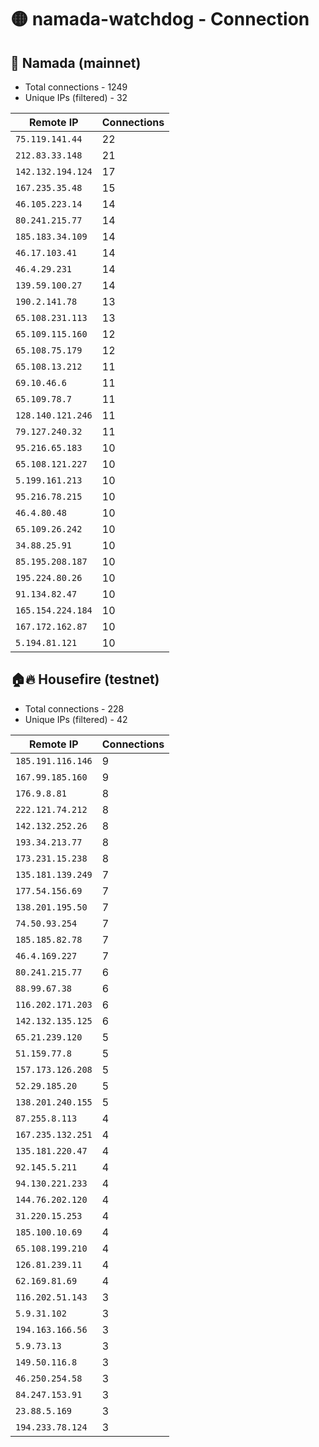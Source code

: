 # 🟡 namada-watchdog - Connection

## 🚀 Namada (mainnet)
- Total connections - 1249
- Unique IPs (filtered) - 32

| Remote IP | Connections |
|-----------|-------------|
| `75.119.141.44` | 22 |
| `212.83.33.148` | 21 |
| `142.132.194.124` | 17 |
| `167.235.35.48` | 15 |
| `46.105.223.14` | 14 |
| `80.241.215.77` | 14 |
| `185.183.34.109` | 14 |
| `46.17.103.41` | 14 |
| `46.4.29.231` | 14 |
| `139.59.100.27` | 14 |
| `190.2.141.78` | 13 |
| `65.108.231.113` | 13 |
| `65.109.115.160` | 12 |
| `65.108.75.179` | 12 |
| `65.108.13.212` | 11 |
| `69.10.46.6` | 11 |
| `65.109.78.7` | 11 |
| `128.140.121.246` | 11 |
| `79.127.240.32` | 11 |
| `95.216.65.183` | 10 |
| `65.108.121.227` | 10 |
| `5.199.161.213` | 10 |
| `95.216.78.215` | 10 |
| `46.4.80.48` | 10 |
| `65.109.26.242` | 10 |
| `34.88.25.91` | 10 |
| `85.195.208.187` | 10 |
| `195.224.80.26` | 10 |
| `91.134.82.47` | 10 |
| `165.154.224.184` | 10 |
| `167.172.162.87` | 10 |
| `5.194.81.121` | 10 |

## 🏠🔥 Housefire (testnet)

- Total connections - 228
- Unique IPs (filtered) - 42

| Remote IP | Connections |
|-----------|-------------|
| `185.191.116.146` | 9 |
| `167.99.185.160` | 9 |
| `176.9.8.81` | 8 |
| `222.121.74.212` | 8 |
| `142.132.252.26` | 8 |
| `193.34.213.77` | 8 |
| `173.231.15.238` | 8 |
| `135.181.139.249` | 7 |
| `177.54.156.69` | 7 |
| `138.201.195.50` | 7 |
| `74.50.93.254` | 7 |
| `185.185.82.78` | 7 |
| `46.4.169.227` | 7 |
| `80.241.215.77` | 6 |
| `88.99.67.38` | 6 |
| `116.202.171.203` | 6 |
| `142.132.135.125` | 6 |
| `65.21.239.120` | 5 |
| `51.159.77.8` | 5 |
| `157.173.126.208` | 5 |
| `52.29.185.20` | 5 |
| `138.201.240.155` | 5 |
| `87.255.8.113` | 4 |
| `167.235.132.251` | 4 |
| `135.181.220.47` | 4 |
| `92.145.5.211` | 4 |
| `94.130.221.233` | 4 |
| `144.76.202.120` | 4 |
| `31.220.15.253` | 4 |
| `185.100.10.69` | 4 |
| `65.108.199.210` | 4 |
| `126.81.239.11` | 4 |
| `62.169.81.69` | 4 |
| `116.202.51.143` | 3 |
| `5.9.31.102` | 3 |
| `194.163.166.56` | 3 |
| `5.9.73.13` | 3 |
| `149.50.116.8` | 3 |
| `46.250.254.58` | 3 |
| `84.247.153.91` | 3 |
| `23.88.5.169` | 3 |
| `194.233.78.124` | 3 |

